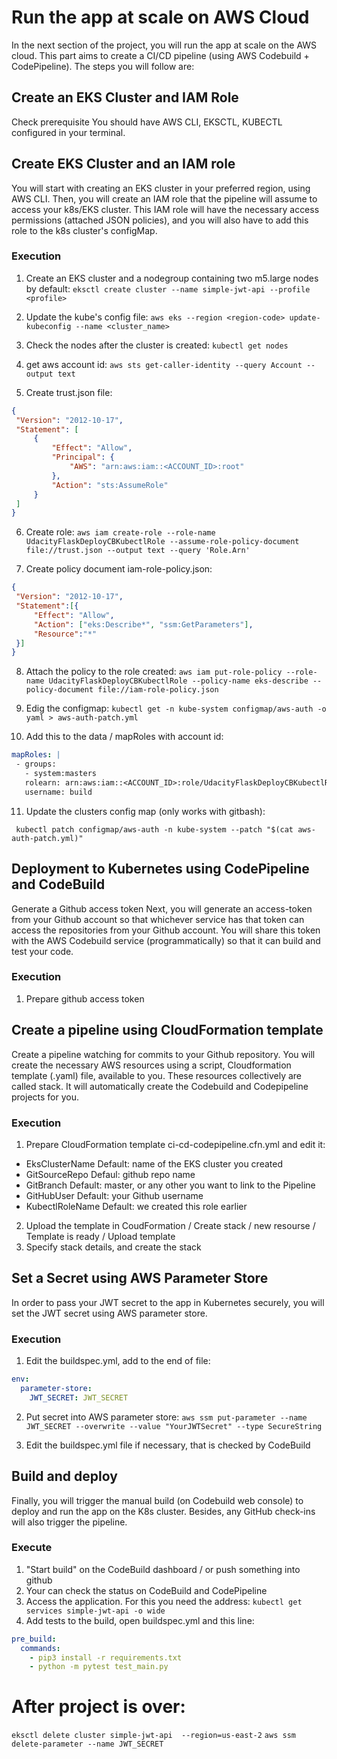# Run the app at scale on AWS Cloud
In the next section of the project, you will run the app at scale on the AWS cloud. This part aims to create a CI/CD pipeline (using AWS Codebuild + CodePipeline). The steps you will follow are:

## Create an EKS Cluster and IAM Role
Check prerequisite
You should have AWS CLI, EKSCTL, KUBECTL configured in your terminal.

## Create EKS Cluster and an IAM role
You will start with creating an EKS cluster in your preferred region, using AWS CLI. Then, you will create an IAM role that the pipeline will assume to access your k8s/EKS cluster. This IAM role will have the necessary access permissions (attached JSON policies), and you will also have to add this role to the k8s cluster's configMap.

### Execution
1. Create an EKS cluster and a nodegroup containing two m5.large nodes by default:
`eksctl create cluster --name simple-jwt-api --profile <profile>`

2. Update the kube's config file:
`aws eks --region <region-code> update-kubeconfig --name <cluster_name>`

3. Check the nodes after the cluster is created:
`kubectl get nodes`

4. get aws account id:
`aws sts get-caller-identity --query Account --output text`

5. Create trust.json file:
```json
{
 "Version": "2012-10-17",
 "Statement": [
     {
         "Effect": "Allow",
         "Principal": {
             "AWS": "arn:aws:iam::<ACCOUNT_ID>:root"
         },
         "Action": "sts:AssumeRole"
     }
 ]
}
```

6. Create role:
`aws iam create-role --role-name UdacityFlaskDeployCBKubectlRole --assume-role-policy-document file://trust.json --output text --query 'Role.Arn'`

7. Create policy document iam-role-policy.json:
```json
{
 "Version": "2012-10-17",
 "Statement":[{
     "Effect": "Allow",
     "Action": ["eks:Describe*", "ssm:GetParameters"],
     "Resource":"*"
 }]
}
```

8. Attach the policy to the role created:
`aws iam put-role-policy --role-name UdacityFlaskDeployCBKubectlRole --policy-name eks-describe --policy-document file://iam-role-policy.json`

9. Edig the configmap:
`kubectl get -n kube-system configmap/aws-auth -o yaml > aws-auth-patch.yml`
10. Add this to the data / mapRoles with account id:
```yaml
mapRoles: |
 - groups:
   - system:masters
   rolearn: arn:aws:iam::<ACCOUNT_ID>:role/UdacityFlaskDeployCBKubectlRole
   username: build      
```
11. Update the clusters config map (only works with gitbash):
```shell
 kubectl patch configmap/aws-auth -n kube-system --patch "$(cat aws-auth-patch.yml)"
```


## Deployment to Kubernetes using CodePipeline and CodeBuild
Generate a Github access token
Next, you will generate an access-token from your Github account so that whichever service has that token can access the repositories from your Github account. You will share this token with the AWS Codebuild service (programmatically) so that it can build and test your code.

### Execution
1. Prepare github access token


## Create a pipeline using CloudFormation template
Create a pipeline watching for commits to your Github repository. You will create the necessary AWS resources using a script, Cloudformation template (.yaml) file, available to you. These resources collectively are called stack. It will automatically create the Codebuild and Codepipeline projects for you.

### Execution
1. Prepare CloudFormation template ci-cd-codepipeline.cfn.yml and edit it:
- EksClusterName	Default:    name of the EKS cluster you created
- GitSourceRepo	Defaul:         github repo name
- GitBranch	Default:	        master, or any other you want to link to the Pipeline
- GitHubUser	Default:        your Github username
- KubectlRoleName	Default:    we created this role earlier
2. Upload the template in CoudFormation / Create stack / new resourse / Template is ready / Upload template
3. Specify stack details, and create the stack

## Set a Secret using AWS Parameter Store
In order to pass your JWT secret to the app in Kubernetes securely, you will set the JWT secret using AWS parameter store.

### Execution
1. Edit the buildspec.yml, add to the end of file:
```yaml
env:
  parameter-store:         
    JWT_SECRET: JWT_SECRET
```
2. Put secret into AWS parameter store:
`aws ssm put-parameter --name JWT_SECRET --overwrite --value "YourJWTSecret" --type SecureString`

3. Edit the buildspec.yml file if necessary, that is checked by CodeBuild

## Build and deploy
Finally, you will trigger the manual build (on Codebuild web console) to deploy and run the app on the K8s cluster. Besides, any GitHub check-ins will also trigger the pipeline.

### Execute
1. "Start build" on the CodeBuild dashboard / or push something into github
2. Your can check the status on CodeBuild and CodePipeline
3. Access the application. For this you need the address: `kubectl get services simple-jwt-api -o wide`
4. Add tests to the build, open buildspec.yml and this line:
```yaml
pre_build:
  commands:
    - pip3 install -r requirements.txt 
    - python -m pytest test_main.py
```


# After project is over:
`eksctl delete cluster simple-jwt-api  --region=us-east-2`
`aws ssm delete-parameter --name JWT_SECRET`